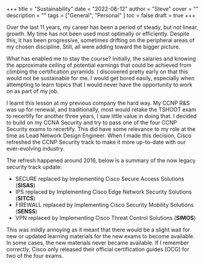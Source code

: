 +++
title = "Sustainability"
date = "2022-06-12"
author = "Steve"
cover = ""
description = ""
tags = ["General", "Personal" ]
toc = false
draft = true
+++

Over the last 11 years, my career has been a period of steady, but not linear, growth. My time has not been used most optimally or efficiently. Despite this, it has been progressive, sometimes drifting on the peripheral areas of my chosen discipline. Still, all were adding toward the bigger picture. 

What has enabled me to stay the course? Initially, the salaries and knowing the approximate ceiling of potential earnings that could be achieved from climbing the certification pyramids. I discovered pretty early on that this would not be sustainable for me. I would get bored easily, especially when attempting to learn topics that I would never have the opportunity to work on as part of my job. 

I learnt this lesson at my previous company the hard way. My CCNP R&S was up for renewal, and traditionally, most would retake the TSHOOT exam to recertify for another three years, I saw little value in doing that. I decided to build on my CCNA Security and try to pass one of the four CCNP Security exams to recertify. This did have some relevance to my role at the time as Lead Network Design Engineer. When I made this decision, Cisco refreshed the CCNP Security track to make it more up-to-date with our ever-evolving industry. 

The refresh happened around 2016, below is a summary of the now legacy security track update:

+ SECURE replaced by Implementing Cisco Secure Access Solutions (**SISAS**)
+ IPS replaced by Implementing Cisco Edge Network Security Solutions (**SITCS**)
+ FIREWALL replaced by Implementing Cisco Security Mobility Solutions (**SENSS**)
+ VPN replaced by Implementing Cisco Threat Control Solutions (**SIMOS**)

This was mildly annoying as it meant that there would be a slight wait for new or updated learning materials for the new exams to become available. In some cases, the new materials never became available. If I remember correctly, Cisco only released their official certification guides (OCG) for two of the four exams. 